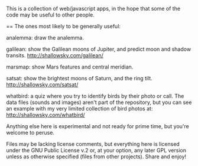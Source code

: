 This is a collection of web/javascript apps,
in the hope that some of the code may be useful to other people.

== The ones most likely to be generally useful:

analemma: draw the analemma.

galilean: show the Galilean moons of Jupiter, and predict
moon and shadow transits.
http://shallowsky.com/galilean/

marsmap: show Mars features and central meridian.

satsat: show the brightest moons of Saturn, and the ring tilt.
http://shallowsky.com/satsat/

whatbird: a quiz where you try to identify birds by their photo or call.
The data files (sounds and images) aren't part of the repository,
but you can see an example with my very limited collection of bird
photos at:
http://shallowsky.com/whatbird/


Anything else here is experimental and not ready for prime time,
but you're welcome to peruse.

Files may be lacking license comments, but everything here is licensed
under the GNU Public License v.2 or, at your option, any later GPL version
unless as otherwise specified (files from other projects).
Share and enjoy!
